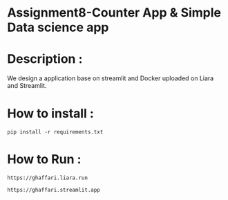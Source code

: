 # Assignment8-Counter App & Simple Data science app

# Description :
We design a application base on streamlit and Docker uploaded on Liara and Streamlit.
<br>

# How to install :
```
pip install -r requirements.txt

```
# How to Run :
```
https://ghaffari.liara.run
```


```
https://ghaffari.streamlit.app

```









